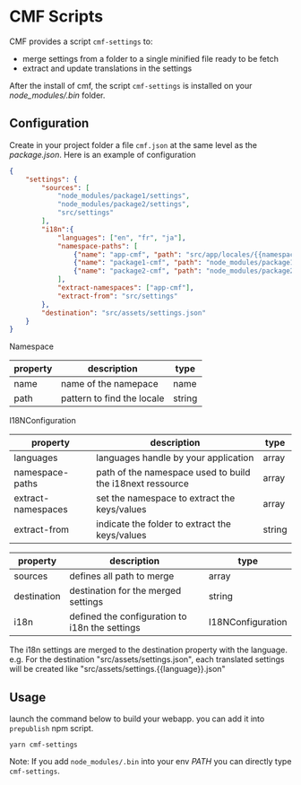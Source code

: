 # CMF Scripts

CMF provides a script `cmf-settings` to:
* merge settings from a folder to a single minified file ready to be fetch
* extract and update translations in the settings

After the install of cmf, the script `cmf-settings` is installed on your *node_modules/.bin* folder.

## Configuration

Create in your project folder a file `cmf.json` at the same level as the *package.json*.
Here is an example of configuration

```json
{
	"settings": {
		"sources": [
			"node_modules/package1/settings",
			"node_modules/package2/settings",
			"src/settings"
		],
		"i18n":{
			"languages": ["en", "fr", "ja"],
			"namespace-paths": [
				{"name": "app-cmf", "path": "src/app/locales/{{namespace}}/{{locale}}.json"},
				{"name": "package1-cmf", "path": "node_modules/package1/lib/app/locales/{{namespace}}/{{locale}}.json"},
				{"name": "package2-cmf", "path": "node_modules/package2/lib/app/locales/{{namespace}}/{{locale}}.json"}
			],
			"extract-namespaces": ["app-cmf"],
			"extract-from": "src/settings"
		},
		"destination": "src/assets/settings.json"
	}
}
```

Namespace

| property  | description  | type  |
|---|---|---|
| name | name of the namepace  | name |
| path | pattern to find the locale  | string |

I18NConfiguration

| property  | description  | type  |
|---|---|---|
| languages | languages handle by your application  | array |
| namespace-paths | path of the namespace used to build the i18next ressource  | array<Namespace> |
| extract-namespaces | set the namespace to extract the keys/values  | array |
| extract-from | indicate the folder to extract the keys/values  | string |

| property  | description  | type  |
|---|---|---|
| sources  | defines all path to merge  | array |
| destination  | destination for the merged settings  | string |
| i18n | defined the configuration to i18n the settings  | I18NConfiguration |


The i18n settings are merged to the destination property with the language.
e.g. For the destination "src/assets/settings.json", each translated settings will be created like "src/assets/settings.{{language}}.json"

## Usage

launch the command below to build your webapp. you can add it into `prepublish` npm script.

```
yarn cmf-settings
```

Note: If you add `node_modules/.bin` into your env *PATH* you can directly type `cmf-settings`.
